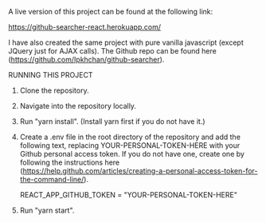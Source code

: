 A live version of this project can be found at the following link:

https://github-searcher-react.herokuapp.com/

I have also created the same project with pure vanilla javascript (except JQuery just for AJAX calls). The Github repo can be found here (https://github.com/Ipkhchan/github-searcher).

RUNNING THIS PROJECT  
1. Clone the repository.
2. Navigate into the repository locally.
3. Run "yarn install". (Install yarn first if you do not have it.)
4. Create a .env file in the root directory of the repository and add the following text,
   replacing YOUR-PERSONAL-TOKEN-HERE with your Github personal access token. If you do
   not have one, create one by following the instructions here (https://help.github.com/articles/creating-a-personal-access-token-for-the-command-line/).

    REACT_APP_GITHUB_TOKEN = "YOUR-PERSONAL-TOKEN-HERE"

5. Run "yarn start".
